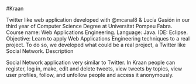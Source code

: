 #Kraan

Twitter like web application developed with @mcanal8 & Lucía Gasión in our third year of Computer Science Degree at Universitat Pompeu Fabra.
Course name: Web Applications Engineering.
Language: Java.
IDE: Eclipse.
Objective: Learn to apply Web Applications Engineering techniques to a real project. To do so, we developed what could be a real project, a Twitter like Social Network.
Description

Social Network application very similar to Twitter. In Kraan people can register, log in, make, edit and delete tweets, view tweets by topics, view user profiles, follow, and unfollow people and access it anonymously.
